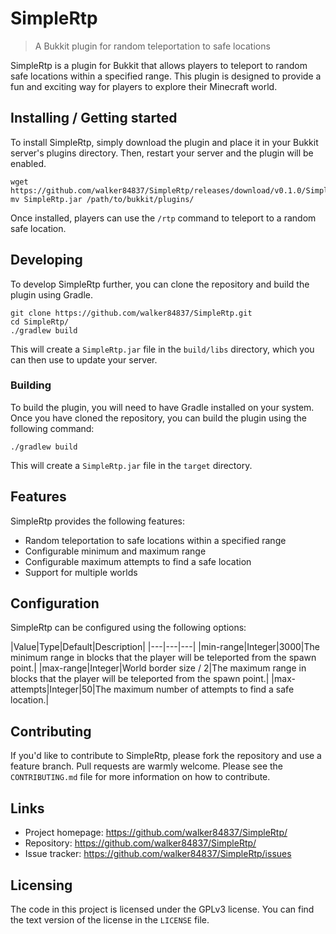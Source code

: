 # SimpleRtp

> A Bukkit plugin for random teleportation to safe locations

SimpleRtp is a plugin for Bukkit that allows players to teleport to random safe locations within a specified range. This plugin is designed to provide a fun and exciting way for players to explore their Minecraft world.

## Installing / Getting started

To install SimpleRtp, simply download the plugin and place it in your Bukkit server's plugins directory. Then, restart your server and the plugin will be enabled.

```shell
wget https://github.com/walker84837/SimpleRtp/releases/download/v0.1.0/SimpleRtp.jar
mv SimpleRtp.jar /path/to/bukkit/plugins/
```

Once installed, players can use the `/rtp` command to teleport to a random safe location.

## Developing

To develop SimpleRtp further, you can clone the repository and build the plugin using Gradle.

```shell
git clone https://github.com/walker84837/SimpleRtp.git
cd SimpleRtp/
./gradlew build
```

This will create a `SimpleRtp.jar` file in the `build/libs` directory, which you can then use to update your server.

### Building

To build the plugin, you will need to have Gradle installed on your system. Once you have cloned the repository, you can build the plugin using the following command:

```shell
./gradlew build
```

This will create a `SimpleRtp.jar` file in the `target` directory.

## Features

SimpleRtp provides the following features:

* Random teleportation to safe locations within a specified range
* Configurable minimum and maximum range
* Configurable maximum attempts to find a safe location
* Support for multiple worlds

## Configuration

SimpleRtp can be configured using the following options:

|Value|Type|Default|Description|
|---|---|---|
|min-range|Integer|3000|The minimum range in blocks that the player will be teleported from the spawn point.|
|max-range|Integer|World border size / 2|The maximum range in blocks that the player will be teleported from the spawn point.|
|max-attempts|Integer|50|The maximum number of attempts to find a safe location.|

## Contributing

If you'd like to contribute to SimpleRtp, please fork the repository and use a feature branch. Pull requests are warmly welcome. Please see the `CONTRIBUTING.md` file for more information on how to contribute.

## Links

* Project homepage: https://github.com/walker84837/SimpleRtp/
* Repository: https://github.com/walker84837/SimpleRtp/
* Issue tracker: https://github.com/walker84837/SimpleRtp/issues

## Licensing

The code in this project is licensed under the GPLv3 license. You can find the text version of the license in the `LICENSE` file.
